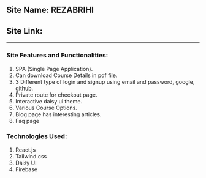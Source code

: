 ## Site Name: REZABRIHI

## Site Link:

---

### Site Features and Functionalities:

1. SPA (Single Page Application).
2. Can download Course Details in pdf file.
3. 3 Different type of login and signup using email and password, google, github.
4. Private route for checkout page.
5. Interactive daisy ui theme.
6. Various Course Options.
7. Blog page has interesting articles.
8. Faq page

### Technologies Used:

1. React.js
2. Tailwind.css
3. Daisy UI
4. Firebase
